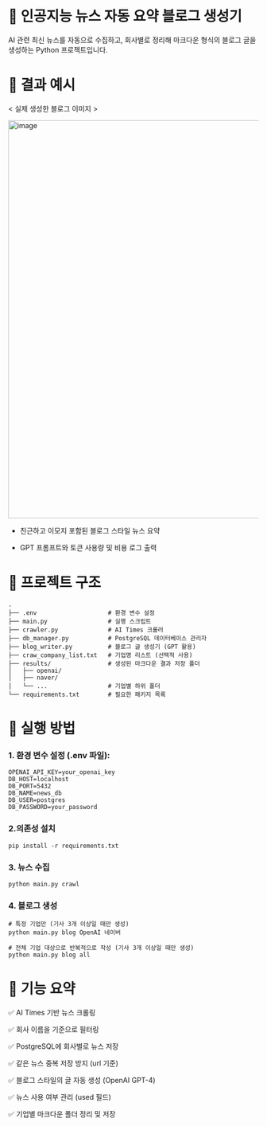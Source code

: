 # 📰 인공지능 뉴스 자동 요약 블로그 생성기

AI 관련 최신 뉴스를 자동으로 수집하고, 회사별로 정리해 마크다운 형식의 블로그 글을 생성하는 Python 프로젝트입니다.

# 📄 결과 예시
< 실제 생성한 블로그 이미지 >

<img width="800" alt="image" src="https://github.com/user-attachments/assets/3d5324be-8be1-452c-ba8a-a163ae9bbf5a" />


- 친근하고 이모지 포함된 블로그 스타일 뉴스 요약

- GPT 프롬프트와 토큰 사용량 및 비용 로그 출력

# 📁 프로젝트 구조
```
.
├── .env                    # 환경 변수 설정
├── main.py                 # 실행 스크립트
├── crawler.py              # AI Times 크롤러
├── db_manager.py           # PostgreSQL 데이터베이스 관리자
├── blog_writer.py          # 블로그 글 생성기 (GPT 활용)
├── craw_company_list.txt   # 기업명 리스트 (선택적 사용)
├── results/                # 생성된 마크다운 결과 저장 폴더
│   ├── openai/
│   ├── naver/
│   └── ...                 # 기업별 하위 폴더
└── requirements.txt        # 필요한 패키지 목록

```

# 🚀 실행 방법
### 1. 환경 변수 설정 (.env 파일):

```
OPENAI_API_KEY=your_openai_key
DB_HOST=localhost
DB_PORT=5432
DB_NAME=news_db
DB_USER=postgres
DB_PASSWORD=your_password
```

### 2.의존성 설치
```
pip install -r requirements.txt
```

### 3. 뉴스 수집
```
python main.py crawl
```

### 4. 블로그 생성
```
# 특정 기업만 (기사 3개 이상일 때만 생성)
python main.py blog OpenAI 네이버

# 전체 기업 대상으로 반복적으로 작성 (기사 3개 이상일 때만 생성)
python main.py blog all
```

# 🧠 기능 요약

✅ AI Times 기반 뉴스 크롤링

✅ 회사 이름을 기준으로 필터링

✅ PostgreSQL에 회사별로 뉴스 저장

✅ 같은 뉴스 중복 저장 방지 (url 기준)

✅ 블로그 스타일의 글 자동 생성 (OpenAI GPT-4)

✅ 뉴스 사용 여부 관리 (used 필드)

✅ 기업별 마크다운 폴더 정리 및 저장
